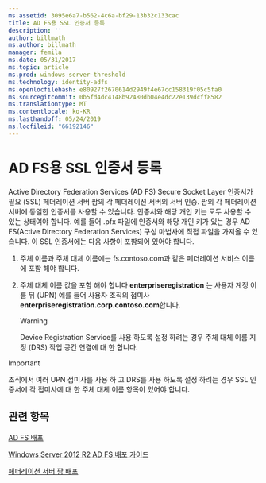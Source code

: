 ```yaml
---
ms.assetid: 3095e6a7-b562-4c6a-bf29-13b32c133cac
title: AD FS용 SSL 인증서 등록
description: ''
author: billmath
ms.author: billmath
manager: femila
ms.date: 05/31/2017
ms.topic: article
ms.prod: windows-server-threshold
ms.technology: identity-adfs
ms.openlocfilehash: e80927f2670614d2949f4e67cc158319f05c5fa0
ms.sourcegitcommit: 0b5fd4dc4148b92480db04e4dc22e139dcff8582
ms.translationtype: MT
ms.contentlocale: ko-KR
ms.lasthandoff: 05/24/2019
ms.locfileid: "66192146"
---
```

# <a name="enroll-an-ssl-certificate-for-ad-fs"></a>AD FS용 SSL 인증서 등록

Active Directory Federation Services \(AD FS\) Secure Socket Layer 인증서가 필요 \(SSL\) 페더레이션 서버 팜의 각 페더레이션 서버의 서버 인증. 팜의 각 페더레이션 서버에 동일한 인증서를 사용할 수 있습니다. 인증서와 해당 개인 키는 모두 사용할 수 있는 상태여야 합니다. 예를 들어 .pfx 파일에 인증서와 해당 개인 키가 있는 경우 AD FS(Active Directory Federation Services) 구성 마법사에 직접 파일을 가져올 수 있습니다. 이 SSL 인증서에는 다음 사항이 포함되어 있어야 합니다.  
  
1.  주체 이름과 주체 대체 이름에는 fs.contoso.com과 같은 페더레이션 서비스 이름에 포함 해야 합니다.  
  
2.  주체 대체 이름 값을 포함 해야 합니다 **enterpriseregistration** 는 사용자 계정 이름 뒤 \(UPN\) 예를 들어 사용자 조직의 접미사  **enterpriseregistration.corp.contoso.com**합니다.  
  
    > [!WARNING]  
    > Device Registration Service를 사용 하도록 설정 하려는 경우 주체 대체 이름 지정 \(DRS\) 작업 공간 연결에 대 한 합니다.  
  
> [!IMPORTANT]  
> 조직에서 여러 UPN 접미사를 사용 하 고 DRS를 사용 하도록 설정 하려는 경우 SSL 인증서에 각 접미사에 대 한 주체 대체 이름 항목이 있어야 합니다.  
  
## <a name="see-also"></a>관련 항목
[AD FS 배포](../../ad-fs/AD-FS-Deployment.md)  

[Windows Server 2012 R2 AD FS 배포 가이드](../../ad-fs/deployment/Windows-Server-2012-R2-AD-FS-Deployment-Guide.md)  
 
[페더레이션 서버 팜 배포](../../ad-fs/deployment/Deploying-a-Federation-Server-Farm.md)  
  
  

